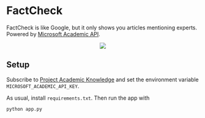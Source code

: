 # FactCheck

FactCheck is like Google, but it only shows you articles mentioning experts. Powered by [Microsoft Academic API](https://www.microsoft.com/en-us/research/project/academic-knowledge/).

<p align="center">
  <img src="https://i.imgur.com/ki9yUkV.gif">
</p>

## Setup

Subscribe to [Project Academic Knowledge](https://msr-apis.portal.azure-api.net/products/project-academic-knowledge) and set the environment variable `MICROSOFT_ACADEMIC_API_KEY`.

As usual, install `requirements.txt`. Then run the app with
```bash
python app.py
```
